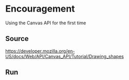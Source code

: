 # Encouragement
Using the Canvas API for the first time

## Source
https://developer.mozilla.org/en-US/docs/Web/API/Canvas_API/Tutorial/Drawing_shapes

## Run
